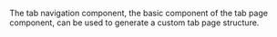 The tab navigation component, the basic component of the tab page component, can be used to generate a custom tab page structure.
